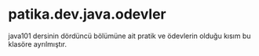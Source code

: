 # patika.dev.java.odevler
java101 dersinin dördüncü bölümüne ait pratik ve ödevlerin olduğu kısım bu klasöre ayrılmıştır.
